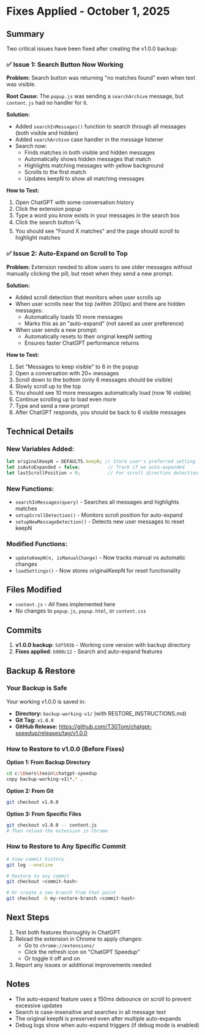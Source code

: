 # Fixes Applied - October 1, 2025

## Summary
Two critical issues have been fixed after creating the v1.0.0 backup:

### ✅ Issue 1: Search Button Now Working
**Problem:** Search button was returning "no matches found" even when text was visible.

**Root Cause:** The `popup.js` was sending a `searchArchive` message, but `content.js` had no handler for it.

**Solution:**
- Added `searchInMessages()` function to search through all messages (both visible and hidden)
- Added `searchArchive` case handler in the message listener
- Search now:
  - Finds matches in both visible and hidden messages
  - Automatically shows hidden messages that match
  - Highlights matching messages with yellow background
  - Scrolls to the first match
  - Updates keepN to show all matching messages

**How to Test:**
1. Open ChatGPT with some conversation history
2. Click the extension popup
3. Type a word you know exists in your messages in the search box
4. Click the search button 🔍
5. You should see "Found X matches" and the page should scroll to highlight matches

### ✅ Issue 2: Auto-Expand on Scroll to Top
**Problem:** Extension needed to allow users to see older messages without manually clicking the pill, but reset when they send a new prompt.

**Solution:**
- Added scroll detection that monitors when user scrolls up
- When user scrolls near the top (within 200px) and there are hidden messages:
  - Automatically loads 10 more messages
  - Marks this as an "auto-expand" (not saved as user preference)
- When user sends a new prompt:
  - Automatically resets to their original keepN setting
  - Ensures faster ChatGPT performance returns

**How to Test:**
1. Set "Messages to keep visible" to 6 in the popup
2. Open a conversation with 20+ messages
3. Scroll down to the bottom (only 6 messages should be visible)
4. Slowly scroll up to the top
5. You should see 10 more messages automatically load (now 16 visible)
6. Continue scrolling up to load even more
7. Type and send a new prompt
8. After ChatGPT responds, you should be back to 6 visible messages

## Technical Details

### New Variables Added:
```javascript
let originalKeepN = DEFAULTS.keepN; // Store user's preferred setting
let isAutoExpanded = false;          // Track if we auto-expanded
let lastScrollPosition = 0;          // For scroll direction detection
```

### New Functions:
- `searchInMessages(query)` - Searches all messages and highlights matches
- `setupScrollDetection()` - Monitors scroll position for auto-expand
- `setupNewMessageDetection()` - Detects new user messages to reset keepN

### Modified Functions:
- `updateKeepN(n, isManualChange)` - Now tracks manual vs automatic changes
- `loadSettings()` - Now stores originalKeepN for reset functionality

## Files Modified
- `content.js` - All fixes implemented here
- No changes to `popup.js`, `popup.html`, or `content.css`

## Commits
1. **v1.0.0 backup**: `5df593b` - Working core version with backup directory
2. **Fixes applied**: `b900c12` - Search and auto-expand features

## Backup & Restore

### Your Backup is Safe
Your working v1.0.0 is saved in:
- **Directory:** `backup-working-v1/` (with RESTORE_INSTRUCTIONS.md)
- **Git Tag:** `v1.0.0`
- **GitHub Release:** https://github.com/T30Tom/chatgpt-speedup/releases/tag/v1.0.0

### How to Restore to v1.0.0 (Before Fixes)

**Option 1: From Backup Directory**
```bash
cd c:\Users\teoin\chatgpt-speedup
copy backup-working-v1\*.* .
```

**Option 2: From Git**
```bash
git checkout v1.0.0
```

**Option 3: From Specific Files**
```bash
git checkout v1.0.0 -- content.js
# Then reload the extension in Chrome
```

### How to Restore to Any Specific Commit
```bash
# View commit history
git log --oneline

# Restore to any commit
git checkout <commit-hash>

# Or create a new branch from that point
git checkout -b my-restore-branch <commit-hash>
```

## Next Steps
1. Test both features thoroughly in ChatGPT
2. Reload the extension in Chrome to apply changes:
   - Go to `chrome://extensions/`
   - Click the refresh icon on "ChatGPT Speedup"
   - Or toggle it off and on
3. Report any issues or additional improvements needed

## Notes
- The auto-expand feature uses a 150ms debounce on scroll to prevent excessive updates
- Search is case-insensitive and searches in all message text
- The original keepN is preserved even after multiple auto-expands
- Debug logs show when auto-expand triggers (if debug mode is enabled)

